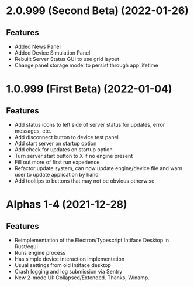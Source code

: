 # 2.0.999 (Second Beta) (2022-01-26)

## Features

- Added News Panel
- Added Device Simulation Panel
- Rebuilt Server Status GUI to use grid layout
- Change panel storage model to persist through app lifetime

# 1.0.999 (First Beta) (2022-01-04)

## Features

- Add status icons to left side of server status for updates, error messages, etc.
- Add disconnect button to device test panel
- Add start server on startup option
- Add check for updates on startup option
- Turn server start button to X if no engine present
- Fill out more of first run experience
- Refactor update system, can now update engine/device file and warn user to update application by
  hand
- Add tooltips to buttons that may not be obvious otherwise

# Alphas 1-4 (2021-12-28)

## Features

- Reimplementation of the Electron/Typescript Intiface Desktop in Rust/egui
- Runs engine process
- Has simple device interaction implementation
- Usual settings from old Intiface desktop
- Crash logging and log submission via Sentry
- New 2-mode UI: Collapsed/Extended. Thanks, Winamp.